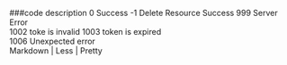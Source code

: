 ###code  description
0     Success
-1    Delete Resource Success
999   Server Error  
1002  toke is invalid
1003  token is expired  
1006  Unexpected error  
Markdown | Less | Pretty
